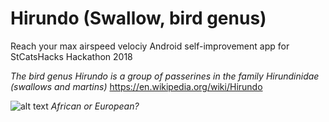 # Hirundo (Swallow, bird genus)
Reach your max airspeed velociy
Android self-improvement app for StCatsHacks Hackathon 2018

*The bird genus Hirundo is a group of passerines in the family Hirundinidae (swallows and martins)*
https://en.wikipedia.org/wiki/Hirundo

![alt text](http://style.org/images/unladenswallow/swallow_st3.gif)
*African or European?*
